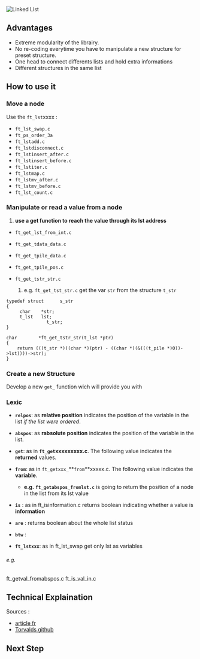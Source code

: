![Linked List](http://a.michelizza.free.fr/uploads/TutoOS/list_linux.png)

## Advantages

* Extreme modularity of the librairy.
* No re-coding everytime you have to manipulate a new structure for preset structure.
* One head to connect differents lists and hold extra informations
* Different structures in the same list

## How to use it

### **Move a node**

Use the `ft_lst`xxxx : 
* `ft_lst_swap.c`
* `ft_ps_order_3a` 
* `ft_lstadd.c` 
* `ft_lstdisconnect.c` 
* `ft_lstinsert_after.c` 
* `ft_lstinsert_before.c` 
* `ft_lstiter.c` 
* `ft_lstmap.c` 
* `ft_lstmv_after.c` 
* `ft_lstmv_before.c` 
* `ft_lst_count.c`

### **Manipulate or read a value from a node**
1. **use a get function to reach the value through its lst address** 
* `ft_get_lst_from_int.c`
* `ft_get_tdata_data.c` 
* `ft_get_tpile_data.c`
* `ft_get_tpile_pos.c`
* `ft_get_tstr_str.c`

	1. e.g. `ft_get_tst_str.c`
get the var `str` from the structure `t_str`

```
typedef struct      s_str
{
     char    *str;
     t_lst   lst;
               t_str;
}
```
```
char		*ft_get_tstr_str(t_lst *ptr)
{
	return (((t_str *)((char *)(ptr) - ((char *)(&(((t_pile *)0))->lst))))->str);
}
```


### Create a new Structure

Develop a new `get_` function wich will provide you with 

### Lexic

* __`relpos`__: as **relative position** indicates the position of the variable in the list *if the list were ordered*.
* __`abspos`__: as  **rabsolute position** indicates the position of the variable in the list.

* __`get`__: as in __`ft_get`xxxxxxxxx.c__. The following value indicates the **returned** values.  
* __`from`__: as in `ft_getxxx_`**`from`**xxxxx.c. The following value indicates the **variable**.
  * **e.g.** __`ft_getabspos_fromlst.c`__  is going to return the position of a node in the list from its lst value
  
* __`is`__ : as in ft_isinformation.c returns boolean indicating whether a value is **information**
* __`are`__ : returns boolean about the whole list status
* __`btw`__ :
* __`ft_lstxxx`__: as in ft_lst_swap get only lst as variables

###### e.g.
ft_getval_fromabspos.c
ft_is_val_in.c



## Technical Explaination

Sources :
- [article fr](http://a.michelizza.free.fr/pmwiki.php?n=TutoOS.Linkedlist)
- [Torvalds github](https://github.com/torvalds/linux/blob/master/include/linux/list.h)

## Next Step
